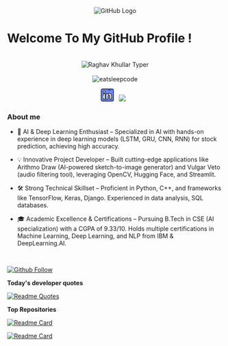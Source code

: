 <div align="center">
<img src="https://github.com/raghavk16/raghavk16/blob/master/octo.gif" alt="GitHub Logo" width="150" height="150" />
</div>

# Welcome To My GitHub Profile !

<br/>
<div align="center">
<img src="https://github.com/raghavk16/raghavk16/blob/master/screen.gif" alt="Raghav Khullar Typer" />
</div>
<br/>


<div align="center">
<img src="https://github.com/raghavk16/raghavk16/blob/master/giphy.webp" alt="eatsleepcode" width="250" height="250" />
</div>



<div align='center'>
  <p align='center'>
    <a href="https://linkedin.com/in/kartikeya-bhatnagar-61533b252"><img height="30" src="https://raw.githubusercontent.com/8bithemant/8bithemant/master/linkedin.png?raw=true"></a>&nbsp;&nbsp;
    <a href="bhanagarkartikeya@gmail.com"><img height="30" src="https://th.bing.com/th/id/OIP.9sT4UWsRfFiy6vPydv3_-QHaHO?pid=ImgDet&rs=1"></a>&nbsp;&nbsp;
  </p>
</div>

### About me

* 🚀 AI & Deep Learning Enthusiast – Specialized in AI with hands-on experience in deep learning models (LSTM, GRU, CNN, RNN) for stock prediction, achieving high accuracy.

* 💡 Innovative Project Developer – Built cutting-edge applications like Arithmo Draw (AI-powered sketch-to-image generator) and Vulgar Veto (audio filtering tool), leveraging OpenCV, Hugging Face, and Streamlit.

* 🛠 Strong Technical Skillset – Proficient in Python, C++, and frameworks like TensorFlow, Keras, Django. Experienced in data analysis, SQL databases.

* 🎓 Academic Excellence & Certifications – Pursuing B.Tech in CSE (AI specialization) with a CGPA of 9.33/10. Holds multiple certifications in Machine Learning, Deep Learning, and NLP from IBM & DeepLearning.AI.

<br/>

[![Github Follow](https://img.shields.io/github/followers/HwangTaehyun?label=Follow%20Me&style=social)](https://github.com/krtkay)

<strong>Today's developer quotes</strong>

[![Readme Quotes](https://quotes-github-readme.vercel.app/api?type=horizontal&theme=swift&border=true)](https://github.com/piyushsuthar/github-readme-quotes)



<strong>Top Repositories</strong>

[![Readme Card](https://github-readme-stats.vercel.app/api/pin/?username=HwangTaehyun&repo=react-native-lottie-splash-screen&theme=swift)](https://github.com/krtkay/DEEP-LEARNING-MODELS-20-INDIAN-STOCKS-DATA-LSTM-CNN-GRU-RNN)

[![Readme Card](https://github-readme-stats.vercel.app/api/pin/?username=HwangTaehyun&repo=github-contributor-stats&theme=swift)](https://github.com/krtkay/HUGGING-FACE-GEMINI-OPENCV-SKETCH-TO-IMAGE-GENERATION)

